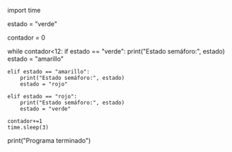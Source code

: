 import time

estado = "verde"

contador = 0

while contador<12:
    if estado == "verde":
        print("Estado semáforo:", estado)
        estado = "amarillo"

    elif estado == "amarillo":
        print("Estado semáforo:", estado)
        estado = "rojo"

    elif estado == "rojo":
        print("Estado semáforo:", estado)
        estado = "verde"

    contador+=1
    time.sleep(3)

print("Programa terminado")